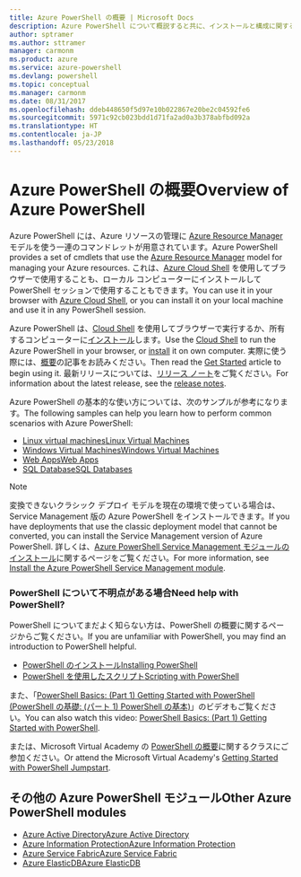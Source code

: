```yaml
---
title: Azure PowerShell の概要 | Microsoft Docs
description: Azure PowerShell について概説すると共に、インストールと構成に関するページへのリンクを紹介します。
author: sptramer
ms.author: sttramer
manager: carmonm
ms.product: azure
ms.service: azure-powershell
ms.devlang: powershell
ms.topic: conceptual
ms.manager: carmonm
ms.date: 08/31/2017
ms.openlocfilehash: ddeb448650f5d97e10b022867e20be2c04592fe6
ms.sourcegitcommit: 5971c92cb023bdd1d71fa2ad0a3b378abfbd092a
ms.translationtype: HT
ms.contentlocale: ja-JP
ms.lasthandoff: 05/23/2018
---
```

# <a name="overview-of-azure-powershell"></a><span data-ttu-id="7c3e2-103">Azure PowerShell の概要</span><span class="sxs-lookup"><span data-stu-id="7c3e2-103">Overview of Azure PowerShell</span></span>

<span data-ttu-id="7c3e2-104">Azure PowerShell には、Azure リソースの管理に [Azure Resource Manager](/azure/azure-resource-manager/resource-group-overview) モデルを使う一連のコマンドレットが用意されています。</span><span class="sxs-lookup"><span data-stu-id="7c3e2-104">Azure PowerShell provides a set of cmdlets that use the [Azure Resource Manager](/azure/azure-resource-manager/resource-group-overview) model for managing your Azure resources.</span></span> <span data-ttu-id="7c3e2-105">これは、[Azure Cloud Shell](/azure/cloud-shell/overview) を使用してブラウザーで使用することも、ローカル コンピューターにインストールして PowerShell セッションで使用することもできます。</span><span class="sxs-lookup"><span data-stu-id="7c3e2-105">You can use it in your browser with [Azure Cloud Shell](/azure/cloud-shell/overview), or you can install it on your local machine and use it in any PowerShell session.</span></span>

<span data-ttu-id="7c3e2-106">Azure PowerShell は、[Cloud Shell](/azure/cloud-shell/overview) を使用してブラウザーで実行するか、所有するコンピューターに[インストール](install-azurerm-ps.md)します。</span><span class="sxs-lookup"><span data-stu-id="7c3e2-106">Use the [Cloud Shell](/azure/cloud-shell/overview) to run the Azure PowerShell in your browser, or [install](install-azurerm-ps.md) it on own computer.</span></span> <span data-ttu-id="7c3e2-107">実際に使う際には、[概要](get-started-azureps.md)の記事をお読みください。</span><span class="sxs-lookup"><span data-stu-id="7c3e2-107">Then read the [Get Started](get-started-azureps.md) article to begin using it.</span></span> <span data-ttu-id="7c3e2-108">最新リリースについては、[リリース ノート](release-notes-azureps.md)をご覧ください。</span><span class="sxs-lookup"><span data-stu-id="7c3e2-108">For information about the latest release, see the [release notes](release-notes-azureps.md).</span></span>

<span data-ttu-id="7c3e2-109">Azure PowerShell の基本的な使い方については、次のサンプルが参考になります。</span><span class="sxs-lookup"><span data-stu-id="7c3e2-109">The following samples can help you learn how to perform common scenarios with Azure PowerShell:</span></span>

* [<span data-ttu-id="7c3e2-110">Linux virtual machines</span><span class="sxs-lookup"><span data-stu-id="7c3e2-110">Linux Virtual Machines</span></span>](/azure/virtual-machines/virtual-machines-linux-powershell-samples?toc=/powershell/azure/toc.json)
* [<span data-ttu-id="7c3e2-111">Windows Virtual Machines</span><span class="sxs-lookup"><span data-stu-id="7c3e2-111">Windows Virtual Machines</span></span>](/azure/virtual-machines/virtual-machines-windows-powershell-samples?toc=/powershell/azure/toc.json)
* [<span data-ttu-id="7c3e2-112">Web Apps</span><span class="sxs-lookup"><span data-stu-id="7c3e2-112">Web Apps</span></span>](/azure/app-service-web/app-service-powershell-samples?toc=/powershell/azure/toc.json)
* [<span data-ttu-id="7c3e2-113">SQL Database</span><span class="sxs-lookup"><span data-stu-id="7c3e2-113">SQL Databases</span></span>](/azure/sql-database/sql-database-powershell-samples?toc=/powershell/azure/toc.json)

> [!NOTE]
> <span data-ttu-id="7c3e2-114">変換できないクラシック デプロイ モデルを現在の環境で使っている場合は、Service Management 版の Azure PowerShell をインストールできます。</span><span class="sxs-lookup"><span data-stu-id="7c3e2-114">If you have deployments that use the classic deployment model that cannot be converted, you can install the Service Management version of Azure PowerShell.</span></span> <span data-ttu-id="7c3e2-115">詳しくは、[Azure PowerShell Service Management モジュールのインストール](/powershell/azure/servicemanagement/install-azure-ps)に関するページをご覧ください。</span><span class="sxs-lookup"><span data-stu-id="7c3e2-115">For more information, see [Install the Azure PowerShell Service Management module](/powershell/azure/servicemanagement/install-azure-ps).</span></span>


### <a name="need-help-with-powershell"></a><span data-ttu-id="7c3e2-116">PowerShell について不明点がある場合</span><span class="sxs-lookup"><span data-stu-id="7c3e2-116">Need help with PowerShell?</span></span>

<span data-ttu-id="7c3e2-117">PowerShell についてまだよく知らない方は、PowerShell の概要に関するページからご覧ください。</span><span class="sxs-lookup"><span data-stu-id="7c3e2-117">If you are unfamiliar with PowerShell, you may find an introduction to PowerShell helpful.</span></span>

* [<span data-ttu-id="7c3e2-118">PowerShell のインストール</span><span class="sxs-lookup"><span data-stu-id="7c3e2-118">Installing PowerShell</span></span>](/powershell/scripting/installing-windows-powershell)
* [<span data-ttu-id="7c3e2-119">PowerShell を使用したスクリプト</span><span class="sxs-lookup"><span data-stu-id="7c3e2-119">Scripting with PowerShell</span></span>](/powershell/scripting/scripting-with-windows-powershell)

<span data-ttu-id="7c3e2-120">また、「[PowerShell Basics: (Part 1) Getting Started with PowerShell (PowerShell の基礎: (パート 1) PowerShell の基本)](https://channel9.msdn.com/Blogs/Taste-of-Premier/PowerShellBasicsPart1)」のビデオもご覧ください。</span><span class="sxs-lookup"><span data-stu-id="7c3e2-120">You can also watch this video: [PowerShell Basics: (Part 1) Getting Started with PowerShell](https://channel9.msdn.com/Blogs/Taste-of-Premier/PowerShellBasicsPart1).</span></span>

<span data-ttu-id="7c3e2-121">または、Microsoft Virtual Academy の [PowerShell の概要](https://mva.microsoft.com/liveevents/powershell-jumpstart)に関するクラスにご参加ください。</span><span class="sxs-lookup"><span data-stu-id="7c3e2-121">Or attend the Microsoft Virtual Academy's [Getting Started with PowerShell Jumpstart](https://mva.microsoft.com/liveevents/powershell-jumpstart).</span></span>

## <a name="other-azure-powershell-modules"></a><span data-ttu-id="7c3e2-122">その他の Azure PowerShell モジュール</span><span class="sxs-lookup"><span data-stu-id="7c3e2-122">Other Azure PowerShell modules</span></span>

* [<span data-ttu-id="7c3e2-123">Azure Active Directory</span><span class="sxs-lookup"><span data-stu-id="7c3e2-123">Azure Active Directory</span></span>](/powershell/azure/active-directory/)
* [<span data-ttu-id="7c3e2-124">Azure Information Protection</span><span class="sxs-lookup"><span data-stu-id="7c3e2-124">Azure Information Protection</span></span>](/powershell/azure/aip/)
* [<span data-ttu-id="7c3e2-125">Azure Service Fabric</span><span class="sxs-lookup"><span data-stu-id="7c3e2-125">Azure Service Fabric</span></span>](/powershell/azure/service-fabric/)
* [<span data-ttu-id="7c3e2-126">Azure ElasticDB</span><span class="sxs-lookup"><span data-stu-id="7c3e2-126">Azure ElasticDB</span></span>](/powershell/azure/elasticdbjobs/)
